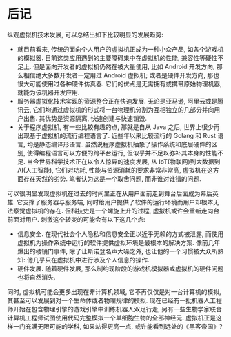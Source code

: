 # 后记

纵观虚拟机技术发展, 可以总结出如下比较明显的发展趋势:

- 就目前看来, 传统的面向个人用户的虚拟机正成为一种小众产品, 如各个游戏机的模拟器. 目前这类应用遇到的主要障碍集中在虚拟机的性能, 兼容性等硬性不足上. 但是面向开发者的虚拟机仍然在被大量使用, 比如 Android 开发方向, 那么相信绝大多数开发者一定用过 Android 虚拟机; 或者是硬件开发方向, 那也很大可能使用过各种硬件仿真器. 它们的优点是无需拥有或携带原始物理机器, 就能为该机器开发应用.
- 服务器虚拟化技术实现的资源整合正在快速发展. 无论是亚马逊, 阿里云或是腾讯云, 它们均通过虚拟机的形式将一台物理机分割为互相独立的几部分并向用户出售. 其优势是资源隔离, 快速创建与快速销毁.
- 关于程序虚拟机, 有一些比较有趣的点, 那就是自从 Java 之后, 世界上很少再出现基于虚拟机的流行编程语言了. 近些年以来比较流行的 Golang 和 Rust 语言, 均是静态编译形语言. 虽然说程序虚拟机抽象了操作系统和底层硬件的区别, 使得编程语言可以方便的跨平台运行, 但似乎并不足以弥补其本身的性能不足. 当今世界科学技术正在以令人惊异的速度发展, 从 IoT(物联网)到大数据到 AI(人工智能), 它们对功耗, 性能与资源消耗的要求非常非常高, 虚拟机在这方面存在天然的劣势. 笔者认为这是一个取舍问题, 而非谁对谁错的问题.

可以很明显发现虚拟机在过去的时间里正在从用户面前走到舞台后面成为幕后英雄. 它支撑了服务器与服务端, 同时给用户提供了软件的运行环境而用户却根本无法察觉虚拟机的存在. 但科技史是一个螺旋上升的过程, 虚拟机或许会重新走向台前面对用户. 刺激这个转变的可能会有以下这几个点:

- 信息安全. 在现代社会个人隐私和信息安全正以近乎无赖的方式被泄露, 而使用虚拟机为操作系统中运行的软件提供虚拟环境是最根本的解决方案. 像前几年爆出的棱镜门事件, 除了让斯诺登名声大噪之外, 也让他的一个习惯被大众所熟知: 他几乎只在虚拟机中进行涉及个人信息的操作.
- 硬件发展. 随着硬件发展, 那么制约现阶段的游戏机模拟器或虚拟机的硬件问题也将自然消失.

同时, 虚拟机可能会更多出现在非计算机领域, 它不再仅仅是对一台计算机的模拟, 其甚至可以发展到对一个生命体或者物理规律的模拟. 现在已经有一批机器人工程师开始在包含物理引擎的游戏引擎中训练机器人双足行走, 另有一些生物学家联合计算机工程师试图使用代码完整模拟一个单细胞生物的全部神经元. 虚拟机正是这样一门充满无限可能的学科, 如果站得更高一点, 或许能看到远处的《黑客帝国》?
